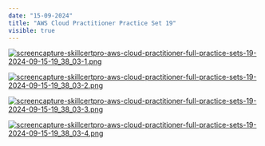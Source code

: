 ```yaml
---
date: "15-09-2024"
title: "AWS Cloud Practitioner Practice Set 19"
visible: true
---
```

<a href="/images/screencapture-skillcertpro-aws-cloud-practitioner-full-practice-sets-19-2024-09-15-19_38_03-1.png" target="_blank"><img src="/images/screencapture-skillcertpro-aws-cloud-practitioner-full-practice-sets-19-2024-09-15-19_38_03-1.png" alt="screencapture-skillcertpro-aws-cloud-practitioner-full-practice-sets-19-2024-09-15-19_38_03-1.png" /></a>

<a href="/images/screencapture-skillcertpro-aws-cloud-practitioner-full-practice-sets-19-2024-09-15-19_38_03-2.png" target="_blank"><img src="/images/screencapture-skillcertpro-aws-cloud-practitioner-full-practice-sets-19-2024-09-15-19_38_03-2.png" alt="screencapture-skillcertpro-aws-cloud-practitioner-full-practice-sets-19-2024-09-15-19_38_03-2.png" /></a>

<a href="/images/screencapture-skillcertpro-aws-cloud-practitioner-full-practice-sets-19-2024-09-15-19_38_03-3.png" target="_blank"><img src="/images/screencapture-skillcertpro-aws-cloud-practitioner-full-practice-sets-19-2024-09-15-19_38_03-3.png" alt="screencapture-skillcertpro-aws-cloud-practitioner-full-practice-sets-19-2024-09-15-19_38_03-3.png" /></a>

<a href="/images/screencapture-skillcertpro-aws-cloud-practitioner-full-practice-sets-19-2024-09-15-19_38_03-4.png" target="_blank"><img src="/images/screencapture-skillcertpro-aws-cloud-practitioner-full-practice-sets-19-2024-09-15-19_38_03-4.png" alt="screencapture-skillcertpro-aws-cloud-practitioner-full-practice-sets-19-2024-09-15-19_38_03-4.png" /></a>